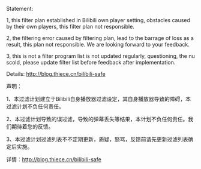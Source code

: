 Statement:

1, this filter plan established in Bilibili own player setting, obstacles caused by their own players, this filter plan not responsible.

2, the filtering error caused by filtering plan, lead to the barrage of loss as a result, this plan not responsible. We are looking forward to your feedback.

3, this is not a filter program list is not updated regularly, questioning, the nu scold, please update filter list before feedback after implementation.

Details: http://blog.thiece.cn/bilibili-safe




声明：

1、本过滤计划建立于Bilibili自身播放器过滤设定，其自身播放器导致的障碍，本过滤计划不负任何责任。

2、本过滤计划导致的误过滤，导致的弹幕丢失等结果，本计划不负任何责任。我们期待着您的反馈。

3、本过滤计划过滤列表不不定期更新，质疑，怒骂，反馈前请先更新过滤列表确定后实施。

 
详情：http://blog.thiece.cn/bilibili-safe



